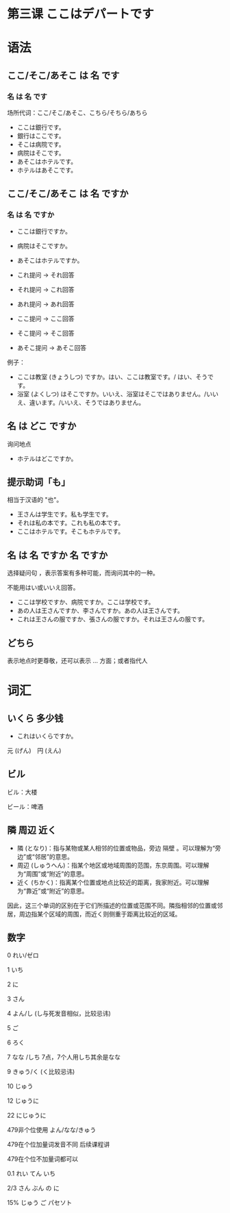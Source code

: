 # 第三课 ここはデパートです

# 语法

## ここ/そこ/あそこ は 名 です
### 名 は 名 です

场所代词：ここ/そこ/あそこ、こちら/そちら/あちら

* ここは銀行です。
* 銀行はここです。
* そこは病院です。
* 病院はそこです。
* あそこはホテルです。
* ホテルはあそこです。
## ここ/そこ/あそこ は 名 ですか
### 名 は 名 ですか

* ここは銀行ですか。
* 病院はそこですか。
* あそこはホテルですか。


* これ提问 -> それ回答
* それ提问 -> これ回答
* あれ提问 -> あれ回答


* ここ提问 -> ここ回答
* そこ提问 -> そこ回答
* あそこ提问 -> あそこ回答

例子：

* ここは教室 (きょうしつ) ですか。はい、ここは教室です。/ はい、そうです。
* 浴室 (よくしつ) はそこですか。いいえ、浴室はそこではありません。/いいえ、違います。/いいえ、そうではありません。
## 名 は どこ ですか
询问地点

* ホテルはどこですか。

## 提示助词「も」
相当于汉语的 "也"。

* 王さんは学生です。私も学生です。
* それは私の本です。これも私の本です。
* ここはホテルです。そこもホテルです。
## 名 は 名 ですか 名 ですか
选择疑问句 ，表示答案有多种可能，而询问其中的一种。

不能用はい或いいえ回答。

* ここは学校ですか、病院ですか。ここは学校です。
* あの人は王さんですか、李さんですか。あの人は王さんです。
* これは王さんの服ですか、張さんの服ですか。それは王さんの服です。
## どちら
表示地点时更尊敬，还可以表示 ... 方面；或者指代人
# 词汇
## いくら 多少钱

* これはいくらですか。

元 (げん)　円 (えん)
## ビル

ビル：大楼

ビール：啤酒
## 隣 周辺 近く
* 隣 (となり)：指与某物或某人相邻的位置或物品，旁边 隔壁 。可以理解为“旁边”或“邻居”的意思。
* 周辺 (しゅうへん)：指某个地区或地域周围的范围，东京周围。可以理解为“周围”或“附近”的意思。
* 近く (ちかく)：指离某个位置或地点比较近的距离，我家附近。可以理解为“靠近”或“附近”的意思。

因此，这三个单词的区别在于它们所描述的位置或范围不同。隣指相邻的位置或邻居，周边指某个区域的周围，而近く则侧重于距离比较近的区域。
## 数字

0  れい/ゼロ

1 いち

2 に

3 さん

4 よん/し  (し与死发音相似，比较忌讳)

5 ご

6 ろく

7 なな /しち 7点，7个人用しち其余是なな

9 きゅう/く (く比较忌讳)

10 じゅう

12 じゅうに

22 にじゅうに

479非个位使用 よん/なな/きゅう

479在个位加量词发音不同  后续课程讲

479在个位不加量词都可以

0.1  れい てん いち

2/3  さん ぶん の  に

15%  じゅう   ご パセソト
